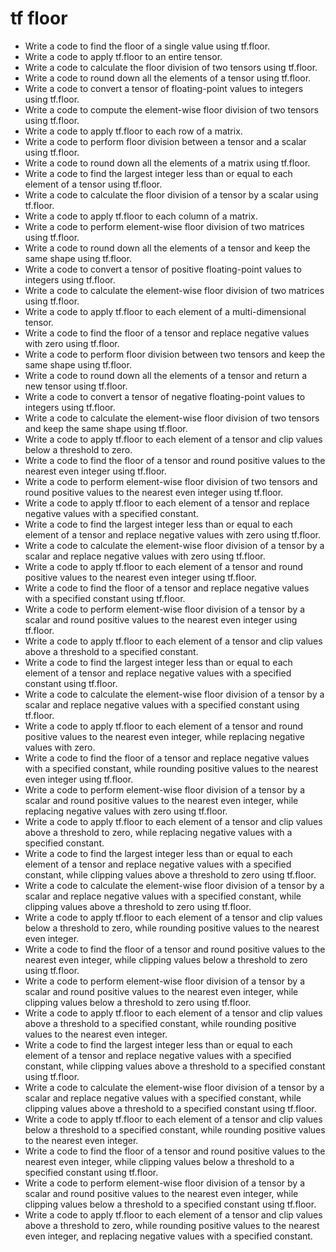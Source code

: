 # tf floor

- Write a code to find the floor of a single value using tf.floor.
- Write a code to apply tf.floor to an entire tensor.
- Write a code to calculate the floor division of two tensors using tf.floor.
- Write a code to round down all the elements of a tensor using tf.floor.
- Write a code to convert a tensor of floating-point values to integers using tf.floor.
- Write a code to compute the element-wise floor division of two tensors using tf.floor.
- Write a code to apply tf.floor to each row of a matrix.
- Write a code to perform floor division between a tensor and a scalar using tf.floor.
- Write a code to round down all the elements of a matrix using tf.floor.
- Write a code to find the largest integer less than or equal to each element of a tensor using tf.floor.
- Write a code to calculate the floor division of a tensor by a scalar using tf.floor.
- Write a code to apply tf.floor to each column of a matrix.
- Write a code to perform element-wise floor division of two matrices using tf.floor.
- Write a code to round down all the elements of a tensor and keep the same shape using tf.floor.
- Write a code to convert a tensor of positive floating-point values to integers using tf.floor.
- Write a code to calculate the element-wise floor division of two matrices using tf.floor.
- Write a code to apply tf.floor to each element of a multi-dimensional tensor.
- Write a code to find the floor of a tensor and replace negative values with zero using tf.floor.
- Write a code to perform floor division between two tensors and keep the same shape using tf.floor.
- Write a code to round down all the elements of a tensor and return a new tensor using tf.floor.
- Write a code to convert a tensor of negative floating-point values to integers using tf.floor.
- Write a code to calculate the element-wise floor division of two tensors and keep the same shape using tf.floor.
- Write a code to apply tf.floor to each element of a tensor and clip values below a threshold to zero.
- Write a code to find the floor of a tensor and round positive values to the nearest even integer using tf.floor.
- Write a code to perform element-wise floor division of two tensors and round positive values to the nearest even integer using tf.floor.
- Write a code to apply tf.floor to each element of a tensor and replace negative values with a specified constant.
- Write a code to find the largest integer less than or equal to each element of a tensor and replace negative values with zero using tf.floor.
- Write a code to calculate the element-wise floor division of a tensor by a scalar and replace negative values with zero using tf.floor.
- Write a code to apply tf.floor to each element of a tensor and round positive values to the nearest even integer using tf.floor.
- Write a code to find the floor of a tensor and replace negative values with a specified constant using tf.floor.
- Write a code to perform element-wise floor division of a tensor by a scalar and round positive values to the nearest even integer using tf.floor.
- Write a code to apply tf.floor to each element of a tensor and clip values above a threshold to a specified constant.
- Write a code to find the largest integer less than or equal to each element of a tensor and replace negative values with a specified constant using tf.floor.
- Write a code to calculate the element-wise floor division of a tensor by a scalar and replace negative values with a specified constant using tf.floor.
- Write a code to apply tf.floor to each element of a tensor and round positive values to the nearest even integer, while replacing negative values with zero.
- Write a code to find the floor of a tensor and replace negative values with a specified constant, while rounding positive values to the nearest even integer using tf.floor.
- Write a code to perform element-wise floor division of a tensor by a scalar and round positive values to the nearest even integer, while replacing negative values with zero using tf.floor.
- Write a code to apply tf.floor to each element of a tensor and clip values above a threshold to zero, while replacing negative values with a specified constant.
- Write a code to find the largest integer less than or equal to each element of a tensor and replace negative values with a specified constant, while clipping values above a threshold to zero using tf.floor.
- Write a code to calculate the element-wise floor division of a tensor by a scalar and replace negative values with a specified constant, while clipping values above a threshold to zero using tf.floor.
- Write a code to apply tf.floor to each element of a tensor and clip values below a threshold to zero, while rounding positive values to the nearest even integer.
- Write a code to find the floor of a tensor and round positive values to the nearest even integer, while clipping values below a threshold to zero using tf.floor.
- Write a code to perform element-wise floor division of a tensor by a scalar and round positive values to the nearest even integer, while clipping values below a threshold to zero using tf.floor.
- Write a code to apply tf.floor to each element of a tensor and clip values above a threshold to a specified constant, while rounding positive values to the nearest even integer.
- Write a code to find the largest integer less than or equal to each element of a tensor and replace negative values with a specified constant, while clipping values above a threshold to a specified constant using tf.floor.
- Write a code to calculate the element-wise floor division of a tensor by a scalar and replace negative values with a specified constant, while clipping values above a threshold to a specified constant using tf.floor.
- Write a code to apply tf.floor to each element of a tensor and clip values below a threshold to a specified constant, while rounding positive values to the nearest even integer.
- Write a code to find the floor of a tensor and round positive values to the nearest even integer, while clipping values below a threshold to a specified constant using tf.floor.
- Write a code to perform element-wise floor division of a tensor by a scalar and round positive values to the nearest even integer, while clipping values below a threshold to a specified constant using tf.floor.
- Write a code to apply tf.floor to each element of a tensor and clip values above a threshold to zero, while rounding positive values to the nearest even integer, and replacing negative values with a specified constant.